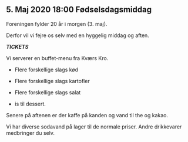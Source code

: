 <!-- ticket_id c02def6fbadcbfaff5d5831830ad3dce -->
<!-- ticket_min 10 -->
<!-- ticket_max 20 -->
<!-- ticket_price 150 -->
<!-- ticket_deadline 2020-04-15 -->
## 5. Maj 2020 18:00 Fødselsdagsmiddag
Foreningen fylder 20 år i morgen (3. maj).

Derfor vil vi fejre os selv med en hyggelig middag og aften.

*****TICKETS*****

Vi serverer en buffet-menu fra Kværs Kro.

* Flere forskellige slags kød 
* Flere forskellige slags kartofler
* Flere forskellige slags salat

* is til dessert.

Senere på aftenen er der kaffe på kanden og vand til the og kakao. 

Vi har diverse sodavand på lager til de normale priser. Andre drikkevarer medbringer du selv.
